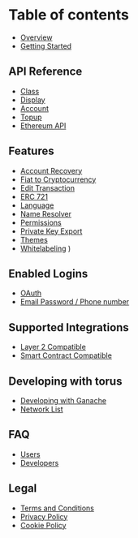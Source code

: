 # Table of contents

* [Overview](README.md)
* [Getting Started](getting-started.md)

## API Reference

* [Class](api-reference/class.md)
* [Display](api-reference/display.md)
* [Account](api-reference/account.md)
* [Topup](api-reference/topup.md)
* [Ethereum API](api-reference/ethereum-api.md)

## Features

* [Account Recovery](features/accountrecovery.md)
* [Fiat to Cryptocurrency](features/purchasecryptocurrency.md)
* [Edit Transaction](features/edittransaction.md)
* [ERC 721](features/erc721.md)
* [Language](features/language.md)
* [Name Resolver](features/nameresolver.md)
* [Permissions](features/permissions.md)
* [Private Key Export](features/privatekeyexport.md)
* [Themes](features/themes.md)
* [Whitelabeling](features/whitelabeling.md)
)

## Enabled Logins

* [OAuth](enabled-logins/oauth.md)
* [Email Password / Phone number](enabled-logins/email.md)

## Supported Integrations

* [Layer 2 Compatible](supported-integrations/layer2.md)
* [Smart Contract Compatible](supported-integrations/smartcontract.md)

## Developing with torus

* [Developing with Ganache](devWithTorus/ganache.md)
* [Network List](devWithTorus/networklist.md)

## FAQ

* [Users](faq/users.md)
* [Developers](faq/developers.md)

## Legal

* [Terms and Conditions](legal/terms-and-conditions.md)
* [Privacy Policy](legal/privacy-policy.md)
* [Cookie Policy](legal/cookie-policy.md)


<!--


## Data and security
 -->
<!-- 
## Developers

- [Getting Started](developers/getting-started/README.md)
  - [Web3/Ethers JS Instances](developers/getting-started/web3-ethers-js-instances.md)
  - [For angular users](developers/getting-started/for-angular-users.md)
- [API Reference](developers/api-reference.md)
- [Developing with Ganache](developers/getting-started-with-ganache.md)
- [Sign-In Brand Guideline](developers/sign-in-branding-guideline.md)
- [Torus Architecture](developers/torus-architecture.md)

## Users

- [Getting Started](users/logging-in-with-torus.md)
- [User Frequently Asked Questions](users/user-frequently-asked-questions.md)
-->


